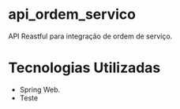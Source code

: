 # api_ordem_servico
API Reastful para integração de ordem de serviço.
# Tecnologias Utilizadas
- Spring Web.
- Teste
